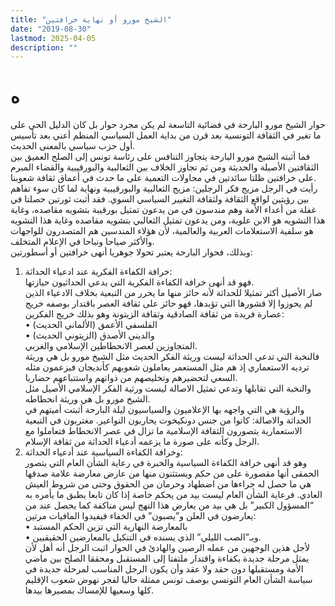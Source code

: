 ```yaml
---
title: "الشيخ مورو أو نهاية خرافتين"
date: "2019-08-30"
lastmod: 2025-04-05
description: ""
---
```

# **ه**

حوار الشيخ مورو البارحة في فضائية التاسعة لم يكن مجرد حوار بل كان الدليل الحي على ما تغير في الثقافة التونسية بعد قرن من بداية العمل السياسي المنظم أعني بعد تأسيس أول حزب سياسي بالمعنى الحديث.  
فما أثبته الشيخ مورو البارحة يتجاوز التنافس على رئاسة تونس إلى الصلح العميق بين الثقافتين الأصيلة والحديثة ومن ثم تجاوز الخلاف بين الثعالبية والبورقيبية والقضاء المبرم على خرافتين ظلتا سائدتين في محاولات التعمية على ما حدث في أعماق ثقافة شعوبنا.  
رأيت في الرجل مزيج فكر الرجلين: مزيج الثعالبية والبورقيبية ونهاية لما كان سوء تفاهم بين رؤيتين لواقع الثقافة ولثقافة التغيير السياسي السوي. فقد أثبت ثورتين حصلتا في غفلة من أعداء الأمة وهم مندسون في من يدعون تمثيل بورقيبة بتشويه مقاصده، وغاية هذا التشويه هو الابن علوية، ومن يدعون تمثيل الثعالبي بتشويه مقاصده وغاية هذا التشويه هو سلفية الاستعلامات العربية والعالمية، لأن هؤلاء المندسين هم المتصدرون للواجهات والأكثر صياحا ونباحا في الإعلام المتخلف.  
وبذلك، فحوار البارحة يعتبر تحولا جوهريا أنهى خرافتين أو أسطورتين:  
1. خرافة الكفاءة الفكرية عند ادعياء الحداثة:  
فهو قد أنهى خرافة الكفاءة الفكرية التي يدعي الحداثيون حيازتها.  
صار الأصيل أكثر تمثيلا للحداثة لأنه حائز منها ما يحرر من التبعية بخلاف الادعياء الذين لم يحوزوا إلا قشورها التي تؤبدها، فهو حائز على ثقافة العصر باقتدار بوصفه خريج عصارة فريدة من ثقافة الصادقية وثقافة الزيتونة وهو بذلك خريج الفكرين:  
• الفلسفي الأعمق (الألماني الحديث)  
• والديني الأصدق (الزيتوني الحديث)  
المتجاوزين لعصر الانحطاطين الإسلامي والغربي.  
فالنخبة التي تدعي الحداثة ليست وريثة الفكر الحديث مثل الشيخ مورو بل هي وريثة ترديه الاستعماري إذ هم مثل المستعمر يعاملون شعوبهم كأنديجان فيزعمون مثله السعي لتحضيرهم وتخليصهم من ذواتهم واستتباعهم حضاريا.  
والنخبة التي تقابلها وتدعي تمثيل الاصالة ليست ورثية الفكر الإسلامي الأصيل مثل الشيخ مورو بل هي وريثة انحطاطه.  
والرؤية هي التي واجهه بها الإعلاميون والسياسيون ليلة البارحة أثبتت أميتهم في الحداثة والاصالة: كانوا من جنس دونكيخوت يحاربون النواعير. مغتربون في التبعية الاستعمارية يتصورون الثقافة الإسلامية ما تزال في عصر الانحطاط فتعاملوا مع الرجل وكأنه على صورة ما يزعمه أدعياء الحداثة من ثقافة الإسلام.  
2. وخرافة الكفاءة السياسية عند أدعياء الحداثة:  
وهو قد أنهى خرافة الكفاءة السياسية والخبرة في رعاية الشأن العام التي يتصور الحمقى أنها مقصورة على من حكم ويستثنون منها من عارض معارضة علامة صدقها هي ما حصل له جراءها من اضطهاد وحرمان من الحقوق وحتى من شروط العيش العادي. فرعاية الشأن العام ليست بيد من يحكم خاصة إذا كان تابعا يطبق ما يأمره به “المسؤول الكبير” بل هي بيد من يعارض هذا النهج ليس مناكفة كما يحصل عند من يعارضون في العلن و”يصبون” في الخفاء فيفيدوا المافيات مرتين:  
• بالمعارضة النهارية التي تزين الحكم المستبد  
• وبـ”الصب الليلي” الذي يسنده في التنكيل بالمعارضين الحقيقيين.  
لأجل هذين الوجهين من عمله الرصين والهادئ في الحوار اثبت الرجل أنه أهل لأن يمثل مرحلة جديدة بكفاءة واقتدار ملتفتا إلى المستقبل ومحققا الصلح بين ماضي الأمة ومستقبلها دون حقد ولا عقد وأن يكون الرجل المناسب لمرحلة جديدة في سياسة الشأن العام التونسي بوصف تونس ممثلة حاليا لفجر نهوض شعوب الإقليم كلها وسعيها للإمساك بمصيرها بيدها.

###
